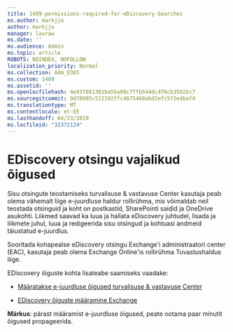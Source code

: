 ```yaml
---
title: 1489-permissions-required-for-eDiscovery-Searches
ms.author: markjjo
author: markjjo
manager: lauraw
ms.date: ''
ms.audience: Admin
ms.topic: article
ROBOTS: NOINDEX, NOFOLLOW
localization_priority: Normal
ms.collection: Adm_O365
ms.custom: 1489
ms.assetid: ''
ms.openlocfilehash: 4e937861381ba5ba00c7ffb544dc4f6cb3502bc7
ms.sourcegitcommit: 9d78905c512192ffc4675468abd2efc5f2e4baf4
ms.translationtype: MT
ms.contentlocale: et-EE
ms.lasthandoff: 04/23/2019
ms.locfileid: "32372124"
---
```

# <a name="permissions-required-for-ediscovery-searches"></a>EDiscovery otsingu vajalikud õigused

Sisu otsingute teostamiseks turvalisuse & vastavuse Center kasutaja peab olema vähemalt liige e-juurdluse haldur rollirühma, mis võimaldab neil teostada otsinguid ja koht on postkastid, SharePointi saidid ja OneDrive asukohti. Liikmed saavad ka luua ja hallata eDiscovery juhtudel, lisada ja liikmete juhul, luua ja redigeerida sisu otsingud ja kohtuasi andmeid täiustatud e-juurdlus.

Sooritada kohapealse eDiscovery otsingu Exchange'i administraatori center (EAC), kasutaja peab olema Exchange Online'is rollirühma Tuvastushaldus liige.

EDiscovery õiguste kohta lisateabe saamiseks vaadake: 

- [Määratakse e-juurdluse õigused turvalisuse & vastavuse Center](https://docs.microsoft.com/office365/securitycompliance/assign-ediscovery-permissions)

- [EDiscovery õiguste määramine Exchange](https://docs.microsoft.com/exchange/security-and-compliance/in-place-ediscovery/assign-ediscovery-permissions)

**Märkus**: pärast määramist e-juurdluse õigused, peate ootama paar minutit õigused propageerida.
